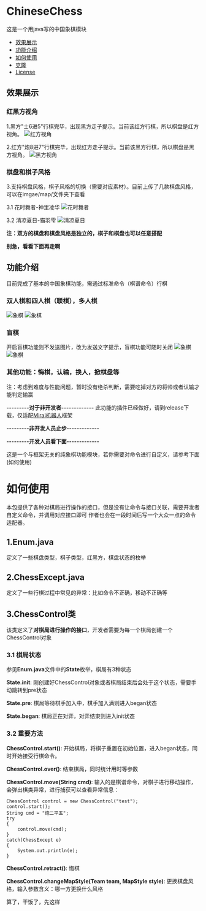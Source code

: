 # ChineseChess
这是一个用java写的中国象棋模块

- [效果展示](#效果展示)
- [功能介绍](#功能介绍)
- [如何使用](#如何使用)
- [克隆](#克隆)
- [License](#license)


## 效果展示
### 红黑方视角
1.黑方"士6进5"行棋完毕，出现黑方走子提示。当前该红方行棋，所以棋盘是红方视角。
![红方视角](./image/example/1.jpg)


2.红方"炮8进7"行棋完毕，出现红方走子提示。当前该黑方行棋，所以棋盘是黑方视角。
![黑方视角](./image/example/2.jpg)


### 棋盘和棋子风格
3.支持棋盘风格，棋子风格的切换（需要对应素材）。目前上传了几款棋盘风格，可以在imgae/map/文件夹下查看

3.1 花时舞者-神里凌华
![花时舞者](./image/example/3.jpg)

3.2 清凉夏日-猫羽雫
![清凉夏日](./image/example/4.jpg)

**注：双方的棋盘和棋盘风格是独立的，棋子和棋盘也可以任意搭配**

**别急，看看下面再走啊**


## 功能介绍
目前完成了基本的中国象棋功能，需通过标准命令（棋谱命令）行棋
### 双人棋和四人棋（联棋），多人棋
![象棋](./image/example/5.jpg)
![象棋](./image/example/8.jpg)

### 盲棋
开启盲棋功能则不发送图片，改为发送文字提示，盲棋功能可随时关闭
![象棋](./image/example/6.jpg)
![象棋](./image/example/7.jpg)

### 其他功能：悔棋，认输，换人，掀棋盘等
注：考虑到难度与性能问题，暂时没有绝杀判断，需要吃掉对方的将帅或者认输才能判定输赢

**---------对于非开发者-------------**
此功能的插件已经做好，请到release下载，仅适配[Mirai机器人](https://mirai.mamoe.net/)框架

**---------非开发人员止步-------------**

**---------开发人员看下面-------------**

这是一个与框架无关的纯象棋功能模块，若你需要对命令进行自定义，请参考下面(如何使用)

# 如何使用

本包提供了各种对棋局进行操作的接口，但是没有让命令与接口关联，需要开发者自定义命令，并调用对应接口即可
作者也会在一段时间后写一个大众一点的命令适配器。

## 1.Enum.java
定义了一些棋盘类型，棋子类型，红黑方，棋盘状态的枚举

## 2.ChessExcept.java
定义了一些行棋过程中常见的异常：比如命令不正确，移动不正确等

## 3.ChessControl类
该类定义了**对棋局进行操作的接口**，开发者需要为每一个棋局创建一个ChessControl对象

### 3.1 棋局状态
参见**Enum.java**文件中的**State**枚举，棋局有3种状态

**State.init**: 刚创建好ChessControl对象或者棋局结束后会处于这个状态，需要手动跳转到pre状态

**State.pre**: 棋局等待棋手加入中，棋手加入满则进入began状态

**State.began**: 棋局正在对弈，对弈结束则进入init状态
### 3.2 重要方法
**ChessControl.start()**: 开始棋局，将棋子重置在初始位置，进入began状态，同时开始接受行棋命令。

**ChessControl.over()**: 结束棋局，同时统计用时等参数

**ChessControl.move(String cmd)**: 输入的是棋谱命令，对棋子进行移动操作，会弹出棋类异常，进行捕获可以查看异常信息：

```
ChessControl control = new ChessControl("test");
control.start();
String cmd = "炮二平五";
try
{
    control.move(cmd);
}
catch(ChessExcept e)
{
    System.out.println(e);
}
```

**ChessControl.retract()**: 悔棋

**ChessControl.changeMapStyle(Team team, MapStyle style)**: 更换棋盘风格，输入参数含义：哪一方更换什么风格

算了，干饭了，先这样
